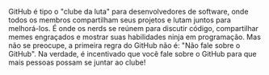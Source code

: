 GitHub é tipo o "clube da luta" para desenvolvedores de software, onde todos os membros compartilham seus projetos e lutam juntos para melhorá-los. É onde os nerds se reúnem para discutir código, compartilhar memes engraçados e mostrar suas habilidades ninja em programação. Mas não se preocupe, a primeira regra do GitHub não é: "Não fale sobre o GitHub". Na verdade, é incentivado que você fale sobre o GitHub para que mais pessoas possam se juntar ao clube!